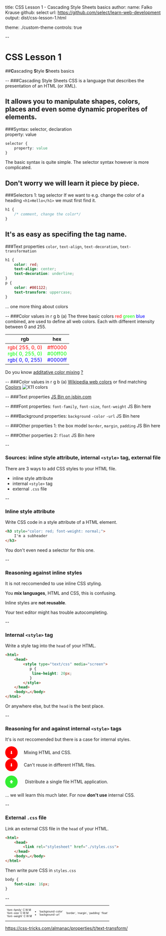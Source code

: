 title: CSS Lesson 1 - Cascading Style Sheets basics
author:
  name: Falko Krause
  github: select
  url: https://github.com/select/learn-web-development
output: dist/css-lesson-1.html
<!-- theme: ./revealjs-theme -->
theme: ./custom-theme
controls: true

--
# CSS Lesson 1
##**C**ascading **S**tyle **S**heets basics

--
###Cascading Style Sheets
CSS is a language that describes the presentation of an HTML (or XML).

It allows you to manipulate shapes, colors, places and even some dynamic properites of elements.
--
###Syntax: selector, declaration <br>property: value
```css
selector {
    property: value
}
```
The basic syntax is quite simple. The selector syntax however is more complicated.

Don't worry we will learn it piece by piece.
--
###Selectors 1: tag selector
If we want to e.g. change the color of a heading `<h1>Hello</h1>` we must first find it.

```css
h1 {
    /* comment, change the color*/
}
```
It's as easy as specifing the tag name.
--
###Text properties
`color`, `text-align`, `text-decoration`, `text-transformation`
```css
h1 {
    color: red;
    text-align: center;
    text-decoration: underline;
}
p {
    color: #001122;
    text-transform: uppercase;
}
```
… one more thing about colors

--
###Color values in r g b (a)
The three basic colors
<span style="color: red">red</span> <span style="color: rgb( 0, 255, 0)">green</span> <span style="color: blue">blue</span>
combined, are used to define all web colors.
Each with different intensity between 0 and 255.

<table>
    <thead>
        <tr>
            <th>rgb</th>
            <th>hex</th>
        </tr>
    </thead>
    <tbody>
        <tr>
            <td>
                <span style="color: rgb( 255, 0, 0)">rgb( 255, 0, 0)</span><br>
                <span style="color: rgb( 0, 255, 0)">rgb( 0, 255, 0)</span><br>
                <span style="color: rgb( 0, 0, 255)">rgb( 0, 0, 255)</span><br>
            </td>
            <td>
                <span style="color: #ff0000">#ff0000</span><br>
                <span style="color: #00ff00">#00ff00</span><br>
                <span style="color: #0000ff">#0000ff</span><br>
            </td>
        </tr>
    </tbody>
</table>


Do you know [additative color mixing](https://en.wikipedia.org/wiki/Additive_color) [?](https://goo.gl/pvhdpY)

--
###Color values in r g b (a)
[Wikipedia web colors](https://en.wikipedia.org/wiki/Web_colors#X11_color_names) or find matching [Coolors](https://coolors.co/app)
<img src="x11colors.jpg" alt="X11 colors"/>

--
###Text properties
<a class="jsbin-embed" href="http://jsbin.com/woyabo/embed?css,output&height=400px">JS Bin on jsbin.com</a><script src="http://static.jsbin.com/js/embed.min.js?3.35.11"></script>

--
###Font properties: `font-family`, `font-size`, `font-weight`
JS Bin here

--
###Background properties: `background` `-color` `-url`
JS Bin here

--
###Other properties 1: the box model `border`, `margin`, `padding`
JS Bin here

--
###Other porperties 2: `float`
JS Bin here

--
### Sources: inline style attribute, internal `<style>` tag, external file
There are 3 ways to add CSS styles to your HTML file.

- inline style attribute
- internal `<style>` tag
- external `.css` file

--
### Inline style attribute
Write CSS code in a style attribute of a HTML element.
```html
<h3 style="color: red; font-weight: normal;">
    I'm a subheader
</h3>
```
You don't even need a selector for this one.

--
### Reasoning against inline styles
It is not reccomended to use inline CSS styling.

You **mix languages**, HTML and CSS, this is confusing.

Inline styles are **not reusable**.

Your text editor might has trouble autocompleting.

--
### Internal `<style>` tag
Write a style tag into the `head` of your HTML.
```html
<html>
    <head>
        <style type="text/css" media="screen">
           p {
            line-height: 20px;
           }
        </style>
    </head>
    <body>…</body>
</html>
```
Or anywhere else, but the `head` is the best place.

--
### Reasoning for and against internal `<style>` tags
It's is not reccomended but there is a case for internal styles.

<span style="color:white; background: red; display: inline-block; width: 40px; height: 40px; border-radius: 50%; text-align: center; line-height: 40px; margin-right: 20px">⬇</span>Mixing HTML and CSS.<br>
<span style="color:white; background: red; display: inline-block; width: 40px; height: 40px; border-radius: 50%; text-align: center; line-height: 40px; margin-right: 20px">⬇</span>Can't reuse in different HTML files.

<span style="color:white; background: #35EE35; display: inline-block; width: 40px; height: 40px; border-radius: 50%; text-align: center; line-height: 40px; margin-right: 20px">⬆</span> Distribute a single file HTML application.<br>

… we will learn this much later. For now **don't use** internal CSS.

--
### External `.css` file
Link an external CSS file in the `head` of your HTML.
```html
<html>
    <head>
        <link rel="stylesheet" href="./styles.css">
    </head>
    <body>…</body>
</html>
```
Then write pure CSS in `styles.css`
```css
body {
    font-size: 16px;
}
```

--
<!-- Css property cheat sheet -->
<table style="font-size: 0.6em;">
    <tr>
        <td>
            <ul style="list-style: none; padding: 0">
                <li>`font-family` C W M</li>
                <li>`font-size` C W M</li>
                <li>`font-weight` C W M</li>
            </ul>
        </td>
        <td>
            <ul>
                <li>`background-color`</li>
                <li>`background-url`</li>
            </ul>
        </td>
        <td>`border`, `margin`, `padding` `float`</td>
    </tr>
</table>


https://css-tricks.com/almanac/properties/t/text-transform/